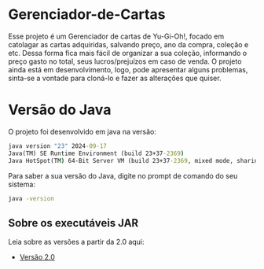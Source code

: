 # Gerenciador-de-Cartas
Esse projeto é um Gerenciador de cartas de Yu-Gi-Oh!, focado em catolagar as cartas adquiridas, salvando preço, ano da compra, coleção e etc. Dessa forma fica mais fácil de organizar a sua coleção, informando o preço gasto no total, seus lucros/prejuízos em caso de venda.
O projeto ainda está em desenvolvimento, logo, pode apresentar alguns problemas, sinta-se a vontade para cloná-lo e fazer as alterações que quiser.

# Versão do Java
O projeto foi desenvolvido em java na versão:
```cmd
java version "23" 2024-09-17
Java(TM) SE Runtime Environment (build 23+37-2369)
Java HotSpot(TM) 64-Bit Server VM (build 23+37-2369, mixed mode, sharing)
```
Para saber a sua versão do Java, digite no prompt de comando do seu sistema:
```cmd
java -version
```
## Sobre os executáveis JAR
Leia sobre as versões a partir da 2.0 aqui:
- [Versão 2.0](https://github.com/arlisson/Gerenciador-de-Cartas/blob/main/Leiam-me/README_2.0.md)
